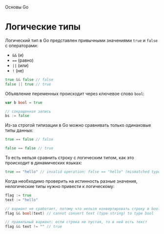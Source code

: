 Основы Go

# Логические типы

Логический тип в Go представлен привычными значениями `true` и `false` c операторами:

- `&&` (и)
- `==` (равно)
- `||` (или)
- `!` (не)

```go
true && false // false
false || true // true
```

Объявление переменных происходит через ключевое слово `bool`:

```go
var b bool = true

// сокращенная запись
bs := false
```

Из-за строгой типизации в Go можно сравнивать только одинаковые типы данных:

```go
true == false // false

false == false // true
```

То есть нельзя сравнить строку с логическим типом, как это происходит в динамических языках:

```go
true == "hello" // invalid operation: false == "hello" (mismatched types untyped bool and untyped string)
```

Когда необходимо проверить на истинность разные значения, нелогические типы нужно привести к логическому:

```go
flag := true
text := "hello"

// вариант не сработает, потому что нельзя конвертировать строку в bool
flag && bool(text) // cannot convert text (type string) to type bool

// правильный вариант: если строка не пустая, то в ней есть текст
flag && text != "" // true
```
